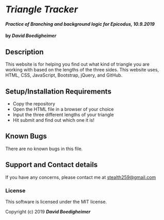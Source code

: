 # ***Triangle Tracker***
#### *Practice of Branching and background logic for Epicodus, 10.9.2019*
#### by *David Boedigheimer*

## Description
This website is for helping you find out what kind of triangle you are working with based on the lengths of the three sides. This website uses, HTML, CSS, JavaScript, Bootstrap, jQuery, and GitHub.

## Setup/Installation Requirements
* Copy the repository
* Open the HTML file in a browser of your choice
* Input the three different lengths of your triangle
* Hit submit and find out which one it is!

## Known Bugs
There are no known bugs in this file.

## Support and Contact details
If you have any concerns, please contact me at stealth259@gmail.com

### License
This software is licensed under the MIT license.

Copyright (c) 2019 ***David Boedigheimer***
